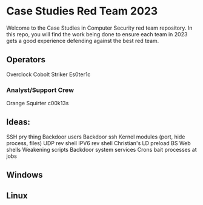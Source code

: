 # Case Studies Red Team 2023
Welcome to the Case Studies in Computer Security red team repository. In this repo, you will find the work being done to ensure each team in 2023 gets a good experience defending against the best red team.

## Operators
Overclock
Cobolt Striker
Es0ter1c

### Analyst/Support Crew
Orange Squirter
c00k13s

## Ideas:
SSH pry thing
Backdoor users
Backdoor ssh
Kernel modules (port, hide process, files)
UDP rev shell
IPV6 rev shell
Christian's LD preload BS
Web shells
Weakening scripts
Backdoor system services
Crons
bait processes
at jobs

## Windows

## Linux 

